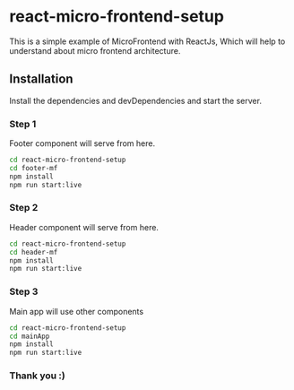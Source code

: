 # react-micro-frontend-setup
This is a simple example of MicroFrontend with ReactJs, Which will help to understand about micro frontend architecture.

## Installation
Install the dependencies and devDependencies and start the server.

### Step 1
Footer component will serve from here.
```sh
cd react-micro-frontend-setup
cd footer-mf
npm install
npm run start:live
```
### Step 2
Header component will serve from here.
```sh
cd react-micro-frontend-setup
cd header-mf
npm install
npm run start:live
```
### Step 3
Main app will use other components
```sh
cd react-micro-frontend-setup
cd mainApp
npm install
npm run start:live
```


### Thank you :) 
